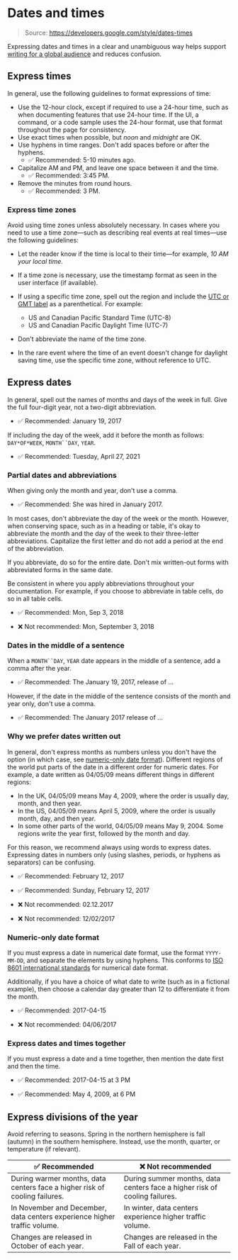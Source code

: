 # Dates and times

> Source: https://developers.google.com/style/dates-times

Expressing dates and times in a clear and unambiguous way helps support [writing for a global audience](https://developers.google.com/style/translation) and reduces confusion.

## Express times

In general, use the following guidelines to format expressions of time:

- Use the 12-hour clock, except if required to use a 24-hour time, such as when documenting features that use 24-hour time. If the UI, a command, or a code sample uses the 24-hour format, use that format throughout the page for consistency.
- Use exact times when possible, but *noon* and *midnight* are OK.
- Use hyphens in time ranges. Don't add spaces before or after the hyphens.
  - ✅ Recommended: 5-10 minutes ago.
- Capitalize AM and PM, and leave one space between it and the time.
  - ✅ Recommended: 3:45 PM.
- Remove the minutes from round hours.
  - ✅ Recommended: 3 PM.

### Express time zones

Avoid using time zones unless absolutely necessary. In cases where you need to use a time zone—such as describing real events at real times—use the following guidelines:

- Let the reader know if the time is local to their time—for example, *10 AM your local time*.
- If a time zone is necessary, use the timestamp format as seen in the user interface (if available).
- If using a specific time zone, spell out the region and include the [UTC or GMT label](https://www.worldtimeserver.com/learn/utc-vs-gmt/) as a parenthetical. For example:
  - US and Canadian Pacific Standard Time (UTC-8)
  - US and Canadian Pacific Daylight Time (UTC-7)

- Don't abbreviate the name of the time zone.
- In the rare event where the time of an event doesn't change for daylight saving time, use the specific time zone, without reference to UTC.

## Express dates

In general, spell out the names of months and days of the week in full. Give the full four-digit year, not a two-digit abbreviation.

- ✅ Recommended: January 19, 2017

If including the day of the week, add it before the month as follows: `DAY*OF*WEEK`, `MONTH``DAY`, `YEAR`.

- ✅ Recommended: Tuesday, April 27, 2021

### Partial dates and abbreviations

When giving only the month and year, don't use a comma.

- ✅ Recommended: She was hired in January 2017.

In most cases, don't abbreviate the day of the week or the month. However, when conserving space, such as in a heading or table, it's okay to abbreviate the month and the day of the week to their three-letter abbreviations. Capitalize the first letter and do not add a period at the end of the abbreviation.

If you abbreviate, do so for the entire date. Don't mix written-out forms with abbreviated forms in the same date.

Be consistent in where you apply abbreviations throughout your documentation. For example, if you choose to abbreviate in table cells, do so in all table cells.

- ✅ Recommended: Mon, Sep 3, 2018

- ❌ Not recommended: Mon, September 3, 2018

### Dates in the middle of a sentence

When a `MONTH``DAY`, `YEAR` date appears in the middle of a sentence, add a comma after the year.

- ✅ Recommended: The January 19, 2017, release of ...

However, if the date in the middle of the sentence consists of the month and year only, don't use a comma.

- ✅ Recommended: The January 2017 release of ...

### Why we prefer dates written out

In general, don't express months as numbers unless you don't have the option (in which case, see [numeric-only date format](https://developers.google.com/style/dates-times#numeric-only-date-format)). Different regions of the world put parts of the date in a different order for numeric dates. For example, a date written as 04/05/09 means different things in different regions:

- In the UK, 04/05/09 means May 4, 2009, where the order is usually day, month, and then year.
- In the US, 04/05/09 means April 5, 2009, where the order is usually month, day, and then year.
- In some other parts of the world, 04/05/09 means May 9, 2004. Some regions write the year first, followed by the month and day.

For this reason, we recommend always using words to express dates. Expressing dates in numbers only (using slashes, periods, or hyphens as separators) can be confusing.

- ✅ Recommended: February 12, 2017

- ✅ Recommended: Sunday, February 12, 2017

- ❌ Not recommended: 02.12.2017

- ❌ Not recommended: 12/02/2017

### Numeric-only date format

If you must express a date in numerical date format, use the format `YYYY-MM-DD`, and separate the elements by using hyphens. This conforms to [ISO 8601 international standards](https://wikipedia.org/wiki/ISO_8601) for numerical date format.

Additionally, if you have a choice of what date to write (such as in a fictional example), then choose a calendar day greater than 12 to differentiate it from the month.

- ✅ Recommended: 2017-04-15

- ❌ Not recommended: 04/06/2017

### Express dates and times together

If you must express a date and a time together, then mention the date first and then the time.

- ✅ Recommended: 2017-04-15 at 3 PM

- ✅ Recommended: May 4, 2009, at 6 PM

## Express divisions of the year

Avoid referring to seasons. Spring in the northern hemisphere is fall (autumn) in the southern hemisphere. Instead, use the month, quarter, or temperature (if relevant).

| ✅ Recommended | ❌ Not recommended |
| --- | --- |
| During warmer months, data centers face a higher risk of cooling failures. | During summer months, data centers face a higher risk of cooling failures. |
| In November and December, data centers experience higher traffic volume. | In winter, data centers experience higher traffic volume. |
| Changes are released in October of each year. | Changes are released in the Fall of each year. |
